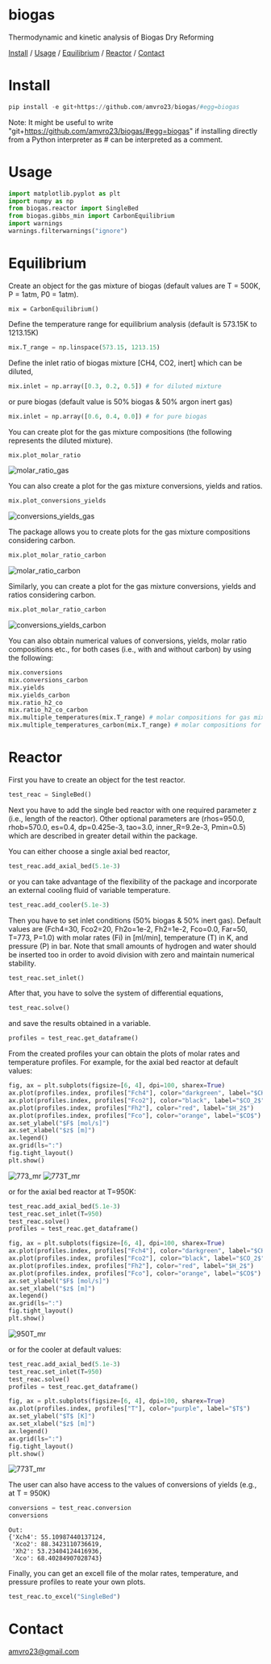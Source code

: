 # biogas
Thermodynamic and kinetic analysis of Biogas Dry Reforming

[Install](#Install) / [Usage](#Usage) / [Equilibrium](#Equilibrium) / [Reactor](#Reactor) / [Contact](#Contact)

# Install
```Python
pip install -e git+https://github.com/amvro23/biogas/#egg=biogas
```

Note: It might be useful to write "git+https://github.com/amvro23/biogas/#egg=biogas" if installing directly from a Python interpreter as # can be interpreted as a comment.

# Usage
```Python
import matplotlib.pyplot as plt
import numpy as np
from biogas.reactor import SingleBed
from biogas.gibbs_min import CarbonEquilibrium
import warnings
warnings.filterwarnings("ignore")
```
# Equilibrium
Create an object for the gas mixture of biogas (default values are T = 500K, P = 1atm, P0 = 1atm).
```
mix = CarbonEquilibrium()
```
Define the temperature range for equilibrium analysis (default is 573.15K to 1213.15K)
```Python
mix.T_range = np.linspace(573.15, 1213.15)
```
Define the inlet ratio of biogas mixture [CH4, CO2, inert] which can be diluted,
```Python
mix.inlet = np.array([0.3, 0.2, 0.5]) # for diluted mixture
```

or pure biogas (default value is 50% biogas & 50% argon inert gas)
```Python
mix.inlet = np.array([0.6, 0.4, 0.0]) # for pure biogas
```
You can create plot for the gas mixture compositions (the following represents the diluted mixture).
```Python
mix.plot_molar_ratio
```
![molar_ratio_gas](https://user-images.githubusercontent.com/91277572/208469749-f7682117-3dae-471d-bbfe-5d32b41e7533.png)

You can also create a plot for the gas mixture conversions, yields and ratios.
```Python
mix.plot_conversions_yields
```
![conversions_yields_gas](https://user-images.githubusercontent.com/91277572/208469178-6e58a363-3ff3-46bc-80a9-f09ca3b23ffe.png)

The package allows you to create plots for the gas mixture compositions considering carbon.
```Python
mix.plot_molar_ratio_carbon
```
![molar_ratio_carbon](https://user-images.githubusercontent.com/91277572/208470540-eba165f3-4fda-429d-845c-653a2d05f213.png)

Similarly, you can create a plot for the gas mixture conversions, yields and ratios considering carbon.
```Python
mix.plot_molar_ratio_carbon
```
![conversions_yields_carbon](https://user-images.githubusercontent.com/91277572/208470377-78c867fa-525a-4b5c-ad69-e00248f1a382.png)

You can also obtain numerical values of conversions, yields, molar ratio compositions etc., for both cases (i.e., with and without carbon) by using the following:
```Python
mix.conversions
mix.conversions_carbon
mix.yields
mix.yields_carbon
mix.ratio_h2_co
mix.ratio_h2_co_carbon
mix.multiple_temperatures(mix.T_range) # molar compositions for gas mixture
mix.multiple_temperatures_carbon(mix.T_range) # molar compositions for gas mixture including carbon
```
# Reactor
First you have to create an object for the test reactor.
```Python
test_reac = SingleBed()
```
Next you have to add the single bed reactor with one required parameter z (i.e., length of the reactor). Other optional parameters are (rhos=950.0, rhob=570.0, es=0.4, dp=0.425e-3, tao=3.0, inner_R=9.2e-3, Pmin=0.5) which are described in greater detail within the package.

You can either choose a single axial bed reactor,
```Python
test_reac.add_axial_bed(5.1e-3)
```
or you can take advantage of the flexibility of the package and incorporate an external cooling fluid of variable temperature.
```Python
test_reac.add_cooler(5.1e-3)
```
Then you have to set inlet conditions (50% biogas & 50% inert gas). Default values are (Fch4=30, Fco2=20, Fh2o=1e-2, Fh2=1e-2, Fco=0.0, Far=50, T=773, P=1.0) with molar rates (Fi) in [ml/min], temperature (T) in K, and pressure (P) in bar. Note that small amounts of hydrogen and water should be inserted too in order to avoid division with zero and maintain numerical stability.
```Python
test_reac.set_inlet()
```
After that, you have to solve the system of differential equations,
```Python
test_reac.solve()
```
and save the results obtained in a variable.
```Python
profiles = test_reac.get_dataframe()
```
From the created profiles your can obtain the plots of molar rates and temperature profiles.
For example, for the axial bed reactor at default values:
```Python
fig, ax = plt.subplots(figsize=[6, 4], dpi=100, sharex=True)
ax.plot(profiles.index, profiles["Fch4"], color="darkgreen", label="$CH_4$")
ax.plot(profiles.index, profiles["Fco2"], color="black", label="$CO_2$")
ax.plot(profiles.index, profiles["Fh2"], color="red", label="$H_2$")
ax.plot(profiles.index, profiles["Fco"], color="orange", label="$CO$")
ax.set_ylabel("$F$ [mol/s]")
ax.set_xlabel("$z$ [m]")
ax.legend()
ax.grid(ls=":")
fig.tight_layout()
plt.show()
```
![773_mr](https://user-images.githubusercontent.com/91277572/211167335-dcc1993a-fccf-423d-9de2-f765b202c21e.png)
![773T_mr](https://user-images.githubusercontent.com/91277572/211167369-d9ce6a15-929e-4e0c-8a56-03c507dfa6e5.png)

or for the axial bed reactor at T=950K:

```Python
test_reac.add_axial_bed(5.1e-3)
test_reac.set_inlet(T=950)
test_reac.solve()
profiles = test_reac.get_dataframe()

fig, ax = plt.subplots(figsize=[6, 4], dpi=100, sharex=True)
ax.plot(profiles.index, profiles["Fch4"], color="darkgreen", label="$CH_4$")
ax.plot(profiles.index, profiles["Fco2"], color="black", label="$CO_2$")
ax.plot(profiles.index, profiles["Fh2"], color="red", label="$H_2$")
ax.plot(profiles.index, profiles["Fco"], color="orange", label="$CO$")
ax.set_ylabel("$F$ [mol/s]")
ax.set_xlabel("$z$ [m]")
ax.legend()
ax.grid(ls=":")
fig.tight_layout()
plt.show()
```
![950T_mr](https://user-images.githubusercontent.com/91277572/211167584-4a1a3396-0e7a-491b-adb7-7feacb7bd531.png)

or for the cooler at default values:

```Python
test_reac.add_axial_bed(5.1e-3)
test_reac.set_inlet(T=950)
test_reac.solve()
profiles = test_reac.get_dataframe()

fig, ax = plt.subplots(figsize=[6, 4], dpi=100, sharex=True)
ax.plot(profiles.index, profiles["T"], color="purple", label="$T$")
ax.set_ylabel("$T$ [K]")
ax.set_xlabel("$z$ [m]")
ax.legend()
ax.grid(ls=":")
fig.tight_layout()
plt.show()
```
![773T_mr](https://user-images.githubusercontent.com/91277572/211167473-ed98254c-d83a-4060-bd2d-c2b15a2bbd46.png)

The user can also have access to the values of conversions of yields (e.g., at T = 950K)
```Python
conversions = test_reac.conversion
conversions
```
```
Out: 
{'Xch4': 55.10987440137124,
 'Xco2': 88.3423110736619,
 'Xh2': 53.23404124416936,
 'Xco': 68.40284907028743}
```
Finally, you can get an excell file of the molar rates, temperature, and pressure profiles to reate your own plots.
```Python
test_reac.to_excel("SingleBed")
```

# Contact
amvro23@gmail.com
